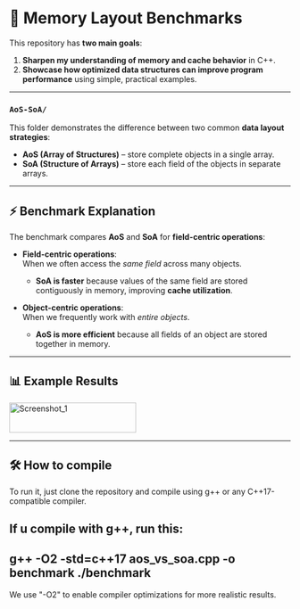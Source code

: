 # 🧠 Memory Layout Benchmarks

This repository has **two main goals**:  

1. **Sharpen my understanding of memory and cache behavior** in C++.  
2. **Showcase how optimized data structures can improve program performance** using simple, practical examples.  

---

### `AoS-SoA/`

This folder demonstrates the difference between two common **data layout strategies**:  

- **AoS (Array of Structures)** – store complete objects in a single array.  
- **SoA (Structure of Arrays)** – store each field of the objects in separate arrays.  

---

## ⚡ Benchmark Explanation

The benchmark compares **AoS** and **SoA** for **field-centric operations**:  

- **Field-centric operations**:  
  When we often access the *same field* across many objects.  
  - **SoA is faster** because values of the same field are stored contiguously in memory, improving **cache utilization**.  

- **Object-centric operations**:  
  When we frequently work with *entire objects*.  
  - **AoS is more efficient** because all fields of an object are stored together in memory.  

---

## 📊 Example Results
<img width="227" height="54" alt="Screenshot_1" src="https://github.com/user-attachments/assets/b9c8187a-693c-4395-a65b-4226fc1f7cba" />

---

## 🛠️ How to compile

To run it, just clone the repository and compile using g++ or any C++17-compatible compiler.

If u compile with g++, run this:
---
g++ -O2 -std=c++17 aos_vs_soa.cpp -o benchmark
./benchmark
---
We use "-O2" to enable compiler optimizations for more realistic results.
